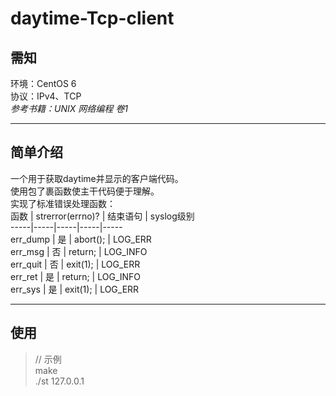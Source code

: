 # daytime-Tcp-client
## 需知
环境：CentOS 6  
协议：IPv4、TCP  
*参考书籍：UNIX 网络编程 卷1*  
***
## 简单介绍
一个用于获取daytime并显示的客户端代码。  
使用包了裹函数使主干代码便于理解。  
实现了标准错误处理函数：  
函数 | strerror(errno)? | 结束语句 | syslog级别  
-----|-----|-----|-----|-----  
err_dump | 是 | abort(); | LOG_ERR  
err_msg | 否 | return; | LOG_INFO  
err_quit | 否 | exit(1); | LOG_ERR  
err_ret | 是 | return; | LOG_INFO  
err_sys | 是 | exit(1); | LOG_ERR  
***
## 使用
> // 示例  
> make  
> ./st 127.0.0.1  
